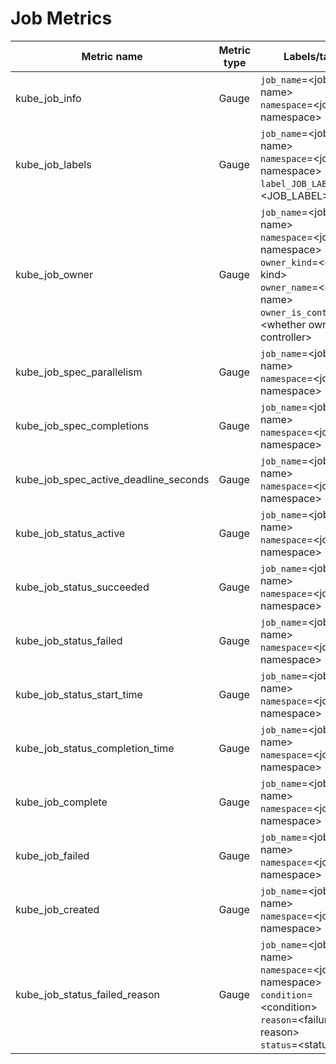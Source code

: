 # Job Metrics

| Metric name| Metric type | Labels/tags | Status |
| ---------- | ----------- | ----------- | ----------- |
| kube_job_info | Gauge | `job_name`=&lt;job-name&gt; <br> `namespace`=&lt;job-namespace&gt; | STABLE |
| kube_job_labels | Gauge | `job_name`=&lt;job-name&gt; <br> `namespace`=&lt;job-namespace&gt; <br> `label_JOB_LABEL`=&lt;JOB_LABEL&gt;  | STABLE |
| kube_job_owner | Gauge | `job_name`=&lt;job-name&gt; <br> `namespace`=&lt;job-namespace&gt; <br> `owner_kind`=&lt;owner kind&gt; <br> `owner_name`=&lt;owner name&gt; <br> `owner_is_controller`=&lt;whether owner is controller&gt;  | STABLE |
| kube_job_spec_parallelism | Gauge | `job_name`=&lt;job-name&gt; <br> `namespace`=&lt;job-namespace&gt; | STABLE |
| kube_job_spec_completions | Gauge | `job_name`=&lt;job-name&gt; <br> `namespace`=&lt;job-namespace&gt; | STABLE |
| kube_job_spec_active_deadline_seconds | Gauge | `job_name`=&lt;job-name&gt; <br> `namespace`=&lt;job-namespace&gt; | STABLE |
| kube_job_status_active | Gauge | `job_name`=&lt;job-name&gt; <br> `namespace`=&lt;job-namespace&gt; | STABLE |
| kube_job_status_succeeded | Gauge | `job_name`=&lt;job-name&gt; <br> `namespace`=&lt;job-namespace&gt; | STABLE |
| kube_job_status_failed | Gauge | `job_name`=&lt;job-name&gt; <br> `namespace`=&lt;job-namespace&gt; | STABLE |
| kube_job_status_start_time | Gauge | `job_name`=&lt;job-name&gt; <br> `namespace`=&lt;job-namespace&gt; | STABLE |
| kube_job_status_completion_time | Gauge | `job_name`=&lt;job-name&gt; <br> `namespace`=&lt;job-namespace&gt; | STABLE |
| kube_job_complete | Gauge | `job_name`=&lt;job-name&gt; <br> `namespace`=&lt;job-namespace&gt; | STABLE |
| kube_job_failed | Gauge | `job_name`=&lt;job-name&gt; <br> `namespace`=&lt;job-namespace&gt; | STABLE |
| kube_job_created | Gauge | `job_name`=&lt;job-name&gt; <br> `namespace`=&lt;job-namespace&gt; | STABLE |
| kube_job_status_failed_reason | Gauge | `job_name`=&lt;job-name&gt; <br> `namespace`=&lt;job-namespace&gt; <br> `condition`=&lt;condition&gt; <br> `reason`=&lt;failure reason&gt; <br> `status`=&lt;status&gt; | STABLE |

